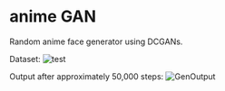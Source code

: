 # anime GAN

Random anime face generator using DCGANs.

Dataset:
![test](https://github.com/Chandrahas-B/anime/assets/84665480/c7c8adc5-4b2f-4757-9d94-bcca6eb8d648)



Output after approximately 50,000 steps:
![GenOutput](https://github.com/Chandrahas-B/anime/assets/84665480/58463e69-72e8-4695-b607-39e6015d803b)
